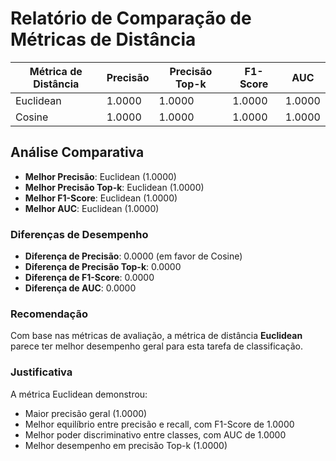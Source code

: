 # Relatório de Comparação de Métricas de Distância

| Métrica de Distância | Precisão | Precisão Top-k | F1-Score | AUC |
| --------------------- | -------- | -------------- | -------- | --- |
| Euclidean | 1.0000 | 1.0000 | 1.0000 | 1.0000 |
| Cosine | 1.0000 | 1.0000 | 1.0000 | 1.0000 |

## Análise Comparativa
- **Melhor Precisão**: Euclidean (1.0000)
- **Melhor Precisão Top-k**: Euclidean (1.0000)
- **Melhor F1-Score**: Euclidean (1.0000)
- **Melhor AUC**: Euclidean (1.0000)

### Diferenças de Desempenho
- **Diferença de Precisão**: 0.0000 (em favor de Cosine)
- **Diferença de Precisão Top-k**: 0.0000
- **Diferença de F1-Score**: 0.0000
- **Diferença de AUC**: 0.0000

### Recomendação
Com base nas métricas de avaliação, a métrica de distância **Euclidean** parece ter melhor desempenho geral para esta tarefa de classificação.

### Justificativa
A métrica Euclidean demonstrou:
- Maior precisão geral (1.0000)
- Melhor equilíbrio entre precisão e recall, com F1-Score de 1.0000
- Melhor poder discriminativo entre classes, com AUC de 1.0000
- Melhor desempenho em precisão Top-k (1.0000)
